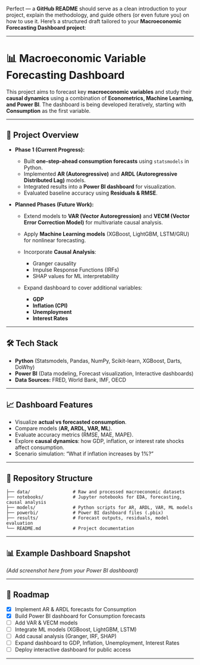 Perfect — a **GitHub README** should serve as a clean introduction to your project, explain the methodology, and guide others (or even future you) on how to use it. Here’s a structured draft tailored to your **Macroeconomic Forecasting Dashboard project**:

---

# 📊 Macroeconomic Variable Forecasting Dashboard

This project aims to forecast key **macroeconomic variables** and study their **causal dynamics** using a combination of **Econometrics, Machine Learning, and Power BI**.
The dashboard is being developed iteratively, starting with **Consumption** as the first variable.

---

## 🚀 Project Overview

* **Phase 1 (Current Progress):**

  * Built **one-step-ahead consumption forecasts** using `statsmodels` in Python.
  * Implemented **AR (Autoregressive)** and **ARDL (Autoregressive Distributed Lag)** models.
  * Integrated results into a **Power BI dashboard** for visualization.
  * Evaluated baseline accuracy using **Residuals & RMSE**.

* **Planned Phases (Future Work):**

  * Extend models to **VAR (Vector Autoregression)** and **VECM (Vector Error Correction Model)** for multivariate causal analysis.
  * Apply **Machine Learning models** (XGBoost, LightGBM, LSTM/GRU) for nonlinear forecasting.
  * Incorporate **Causal Analysis**:

    * Granger causality
    * Impulse Response Functions (IRFs)
    * SHAP values for ML interpretability
  * Expand dashboard to cover additional variables:

    * **GDP**
    * **Inflation (CPI)**
    * **Unemployment**
    * **Interest Rates**

---

## 🛠️ Tech Stack

* **Python** (Statsmodels, Pandas, NumPy, Scikit-learn, XGBoost, Darts, DoWhy)
* **Power BI** (Data modeling, Forecast visualization, Interactive dashboards)
* **Data Sources:** FRED, World Bank, IMF, OECD

---

## 📈 Dashboard Features

* Visualize **actual vs forecasted consumption**.
* Compare models (**AR, ARDL, VAR, ML**).
* Evaluate accuracy metrics (RMSE, MAE, MAPE).
* Explore **causal dynamics**: how GDP, inflation, or interest rate shocks affect consumption.
* Scenario simulation: “What if inflation increases by 1%?”

---

## 📂 Repository Structure

```
├── data/                # Raw and processed macroeconomic datasets
├── notebooks/           # Jupyter notebooks for EDA, forecasting, causal analysis
├── models/              # Python scripts for AR, ARDL, VAR, ML models
├── powerbi/             # Power BI dashboard files (.pbix)
├── results/             # Forecast outputs, residuals, model evaluation
└── README.md            # Project documentation
```

---

## 📊 Example Dashboard Snapshot

*(Add screenshot here from your Power BI dashboard)*

---

## 🔮 Roadmap

* [x] Implement AR & ARDL forecasts for Consumption
* [x] Build Power BI dashboard for Consumption forecasts
* [ ] Add VAR & VECM models
* [ ] Integrate ML models (XGBoost, LightGBM, LSTM)
* [ ] Add causal analysis (Granger, IRF, SHAP)
* [ ] Expand dashboard to GDP, Inflation, Unemployment, Interest Rates
* [ ] Deploy interactive dashboard for public access

---
